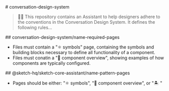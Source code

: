 <link rel="stylesheet" href="css/styles.css?v=1.0"></link>
# conversation-design-system

> 💁‍♀️ This repository contains an Assistant to help designers adhere to the conventions in the
> Conversation Design System. It defines the following rules...

<div id="conversation-design-system/name-required-pages" class="anchor">
## conversation-design-system/name-required-pages

- Files must contain a "⚛️ symbols" page, containing the symbols and building blocks necessary to
  define all functionality of a component.
- Files must conatin a "💁‍ component overview", showing examples of how components are typically
configured.
</div>

<div id="@sketch-hq/sketch-core-assistant/name-pattern-pages" class="anchor">
## @sketch-hq/sketch-core-assistant/name-pattern-pages

- Pages should be either: "⚛️ symbols", "💁‍ component overview", or "🏝 <exploration name>"
</div>
